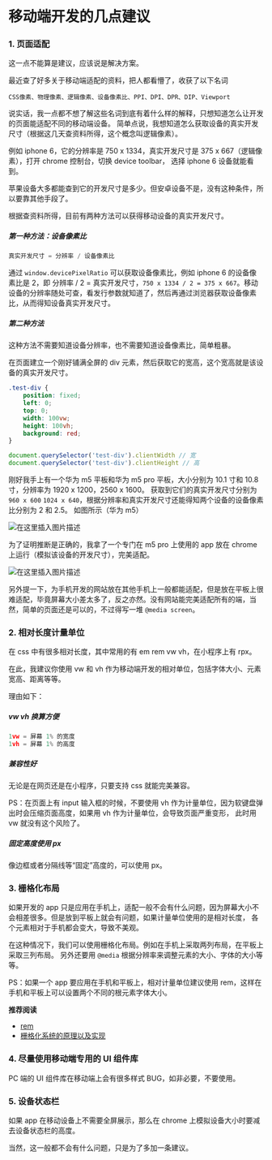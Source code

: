 # 移动端开发的几点建议

### 1. 页面适配
这一点不能算是建议，应该说是解决方案。

最近查了好多关于移动端适配的资料，把人都看懵了，收获了以下名词
```
CSS像素、物理像素、逻辑像素、设备像素比、PPI、DPI、DPR、DIP、Viewport
```
说实话，我一点都不想了解这些名词到底有着什么样的解释，只想知道怎么让开发的页面能适配不同的移动端设备。
简单点说，我想知道怎么获取设备的真实开发尺寸（根据这几天查资料所得，这个概念叫逻辑像素）。

例如 iphone 6，它的分辨率是 750 x 1334，真实开发尺寸是 375 x 667（逻辑像素），打开 chrome 控制台，切换 device toolbar， 选择 iphone 6 设备就能看到。

苹果设备大多都能查到它的开发尺寸是多少。但安卓设备不是，没有这种条件，所以要靠其他手段了。

根据查资料所得，目前有两种方法可以获得移动设备的真实开发尺寸。
##### 第一种方法：设备像素比
```js
真实开发尺寸 = 分辨率 / 设备像素比
```
通过 `window.devicePixelRatio` 可以获取设备像素比，例如 iphone 6 的设备像素比是 2，即 分辨率 / 2 = 真实开发尺寸，`750 x 1334 / 2 = 375 x 667`。移动设备的分辨率随处可查，看发行参数就知道了，然后再通过浏览器获取设备像素比，从而得知设备真实开发尺寸。
##### 第二种方法
这种方法不需要知道设备分辨率，也不需要知道设备像素比，简单粗暴。

在页面建立一个刚好铺满全屏的 div 元素，然后获取它的宽高，这个宽高就是该设备的真实开发尺寸。
```css
.test-div {
	position: fixed;
	left: 0;
	top: 0;
	width: 100vw;
	height: 100vh;
	background: red;
}
```
```js
document.querySelector('test-div').clientWidth // 宽
document.querySelector('test-div').clientHeight // 高
```
刚好我手上有一个华为  m5 平板和华为 m5 pro 平板，大小分别为 10.1 寸和 10.8 寸，分辨率为 1920 x 1200，2560 x 1600。
获取到它们的真实开发尺寸分别为 `960 x 600` `1024 x 640`，根据分辨率和真实开发尺寸还能得知两个设备的设备像素比分别为 2 和 2.5。
如图所示（华为 m5）

![在这里插入图片描述](https://github.com/woai3c/Front-end-articles/blob/master/imgs/mobile1.png)

为了证明推断是正确的，我拿了一个专门在 m5 pro 上使用的 app 放在 chrome 上运行（模拟该设备的开发尺寸），完美适配。

![在这里插入图片描述](https://github.com/woai3c/Front-end-articles/blob/master/imgs/mobile2.png)

另外提一下，为手机开发的网站放在其他手机上一般都能适配，但是放在平板上很难适配，毕竟屏幕大小差太多了，反之亦然。没有网站能完美适配所有的端，当然，简单的页面还是可以的，不过得写一堆 `@media screen`。

### 2. 相对长度计量单位
在 css 中有很多相对长度，其中常用的有 em rem vw vh，在小程序上有 rpx。

在此，我建议你使用 vw 和 vh 作为移动端开发的相对单位，包括字体大小、元素宽高、距离等等。

理由如下：
##### vw vh 换算方便 
```js
1vw = 屏幕 1% 的宽度
1vh = 屏幕 1% 的高度
```
##### 兼容性好
无论是在网页还是在小程序，只要支持 css 就能完美兼容。

PS：在页面上有 input 输入框的时候，不要使用 vh 作为计量单位，因为软键盘弹出时会压缩页面高度，如果用 vh 作为计量单位，会导致页面严重变形，
此时用 vw 就没有这个风险了。
##### 固定高度使用 px
像边框或者分隔线等“固定”高度的，可以使用 px。

### 3. 栅格化布局
如果开发的 app 只是应用在手机上，适配一般不会有什么问题，因为屏幕大小不会相差很多。但是放到平板上就会有问题，如果计量单位使用的是相对长度，
各个元素相对于手机都会变大，导致不美观。

在这种情况下，我们可以使用栅格化布局。例如在手机上采取两列布局，在平板上采取三列布局。
另外还要用 `@media` 根据分辨率来调整元素的大小、字体的大小等等。

PS：如果一个 app 要应用在手机和平板上，相对计量单位建议使用 rem，这样在手机和平板上可以设置两个不同的根元素字体大小。

**推荐阅读**
* [rem](https://developer.mozilla.org/zh-CN/docs/Web/CSS/length)
* [栅格化系统的原理以及实现](https://zhuanlan.zhihu.com/p/61401978)
### 4. 尽量使用移动端专用的 UI 组件库
PC 端的 UI 组件库在移动端上会有很多样式 BUG，如非必要，不要使用。
### 5. 设备状态栏
如果 app 在移动设备上不需要全屏展示，那么在 chrome 上模拟设备大小时要减去设备状态栏的高度。

当然，这一般都不会有什么问题，只是为了多加一条建议。

